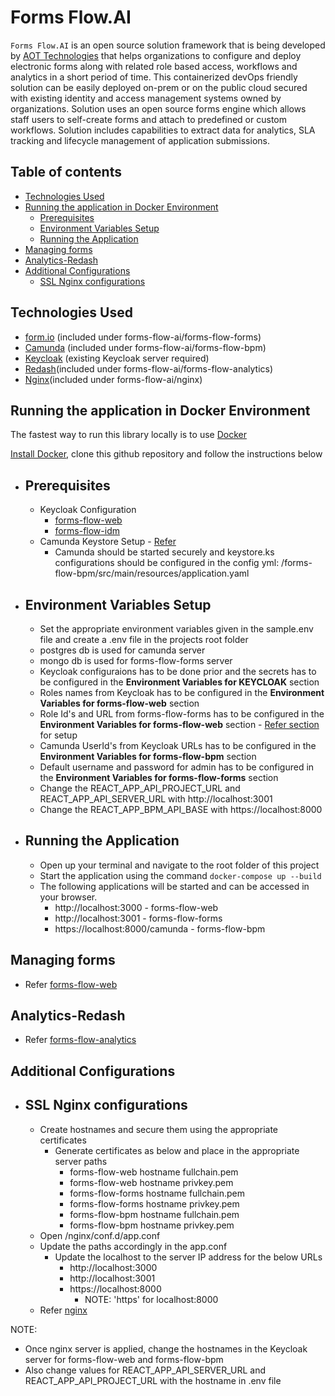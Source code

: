 # Forms Flow.AI
`Forms Flow.AI` is an open source solution framework that is being developed by [AOT Technologies](https://www.aot-technologies.com/) that helps organizations to configure and deploy electronic forms along with related role based access, workflows and analytics in a short period of time.  This containerized devOps friendly solution can be easily deployed on-prem or on the public cloud secured with existing identity and access management systems owned by organizations. Solution uses an open source forms engine which allows staff users to self-create forms and attach to predefined or custom workflows. Solution includes capabilities to extract data for analytics, SLA tracking and lifecycle management of application submissions.

## Table of contents
* [Technologies Used](#technologies-used)
* [Running the application in Docker Environment](#running-the-application-in-docker-environment)
    * [Prerequisites](#prerequisites)
    * [Environment Variables Setup](#environment-variables-setup)
    * [Running the Application](#running-the-application)
* [Managing forms](#managing-forms)
* [Analytics-Redash](#analytics-redash)
* [Additional Configurations](#additional-configurations)
    * [SSL Nginx configurations](#ssl-nginx-configurations)

Technologies Used
------------------
- [form.io](https://www.form.io/opensource) (included under forms-flow-ai/forms-flow-forms)
- [Camunda](https://camunda.com/) (included under forms-flow-ai/forms-flow-bpm)
- [Keycloak](https://www.keycloak.org/) (existing Keycloak server required)
- [Redash](https://redash.io)(included under forms-flow-ai/forms-flow-analytics)
- [Nginx](https://www.nginx.com)(included under forms-flow-ai/nginx)

Running the application in Docker Environment
---------------------------------------------
The fastest way to run this library locally is to use [Docker](https://docker.com)

 [Install Docker](https://docs.docker.com/v17.12/install/), clone this github repository and follow the instructions below
 
   - Prerequisites
     -------------
      - Keycloak Configuration
         - [forms-flow-web](https://github.com/AOT-Technologies/forms-flow-ai/tree/master/forms-flow-web#keycloak-configuration)
         - [forms-flow-idm](https://github.com/AOT-Technologies/forms-flow-ai/tree/master/forms-flow-idm#keycloak-configuration)
      - Camunda Keystore Setup - [Refer](https://github.com/AOT-Technologies/forms-flow-ai/tree/master/forms-flow-bpm#http-https-setup)
         - Camunda should be started securely and keystore.ks configurations should be configured in the config yml: /forms-flow-bpm/src/main/resources/application.yaml

   - Environment Variables Setup
     ---------------------------
     - Set the appropriate environment variables given in the sample.env file and create a .env file in the projects root folder 
      - postgres db is used for camunda server
      - mongo db is used for forms-flow-forms server
      - Keycloak configuraions has to be done prior and the secrets has to be configured in the **Environment Variables for KEYCLOAK** section
      - Roles names from Keycloak has to be configured in the **Environment Variables for forms-flow-web** section
      - Role Id's and URL from forms-flow-forms has to be configured in the **Environment Variables for forms-flow-web** section - [Refer section](https://github.com/AOT-Technologies/forms-flow-ai/tree/master/forms-flow-web#environment-configuration) for setup
      - Camunda UserId's from Keycloak URLs has to be configured in the **Environment Variables for forms-flow-bpm** section
      - Default username and password for admin has to be configured in the **Environment Variables for forms-flow-forms** section
      - Change the REACT_APP_API_PROJECT_URL and REACT_APP_API_SERVER_URL with http://localhost:3001
      - Change the REACT_APP_BPM_API_BASE with https://localhost:8000

   - Running the Application
     -----------------------
      - Open up your terminal and navigate to the root folder of this project
      - Start the application using the command
            ```docker-compose up --build
            ```
       - The following applications will be started and can be accessed in your browser.
         - http://localhost:3000 - forms-flow-web
         - http://localhost:3001 - forms-flow-forms
         - https://localhost:8000/camunda - forms-flow-bpm
    
Managing forms
--------------
- Refer [forms-flow-web](https://github.com/AOT-Technologies/forms-flow-ai/tree/master/forms-flow-web#forms-flow-web)

Analytics-Redash
----------------
- Refer [forms-flow-analytics](https://github.com/AOT-Technologies/forms-flow-ai/feature/tasks-base/forms-flow-analytics#how-to-run)

Additional Configurations
-------------------------
- SSL Nginx configurations
  ------------------------
   - Create hostnames and secure them using the appropriate certificates
     - Generate certificates as below and place in the appropriate server paths
         - forms-flow-web hostname fullchain.pem
         - forms-flow-web hostname privkey.pem
         - forms-flow-forms hostname fullchain.pem
         - forms-flow-forms hostname privkey.pem
         - forms-flow-bpm hostname fullchain.pem
         - forms-flow-bpm hostname privkey.pem
  - Open /nginx/conf.d/app.conf
  - Update the paths accordingly in the app.conf
     - Update the localhost to the server IP address for the below URLs
         - http://localhost:3000
         - http://localhost:3001
         - https://localhost:8000
           - NOTE: 'https' for localhost:8000
  - Refer [nginx](https://github.com/AOT-Technologies/forms-flow-ai/tree/master/nginx#nginx)
  
NOTE:
  - Once nginx server is applied, change the hostnames in the Keycloak server for forms-flow-web and forms-flow-bpm
  - Also change values for REACT_APP_API_SERVER_URL and REACT_APP_API_PROJECT_URL with the hostname in .env file
  


